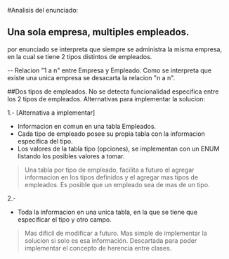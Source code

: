 #Analisis del enunciado:

## Una sola empresa, multiples empleados.
por enunciado se interpreta que siempre se administra la misma empresa, en la cual se tiene 2 tipos distintos de empleados.

-- Relacion "1 a n" entre Empresa y Empleado.
Como se interpreta que existe una unica empresa se desacarta la relacion "n a n".

##Dos tipos de empleados.
 No se detecta funcionalidad especifica entre los 2 tipos de empleados.
 Alternativas para implementar la solucion:

1.-  [Alternativa a implementar]
 - Informacion en comun en una tabla Empleados.
 - Cada tipo de empleado posee su propia tabla con la informacion especifica del tipo.
 - Los valores de la tabla tipo (opciones), se implementan con un ENUM listando los posibles valores a tomar.

>Una tabla por tipo de empleado, facilita a futuro el agregar informacion en los tipos
>definidos y el agregar mas tipos de empleados.
>Es posible que un empleado sea de mas de un tipo.

2.-
 - Toda la informacion en una unica tabla, en la que se tiene que especificar el tipo y otro campo.

>Mas dificil de modificar a futuro.
>Mas simple de implementar la solucion si solo es esa información.
>Descartada para poder implementar el concepto de herencia entre clases. 
